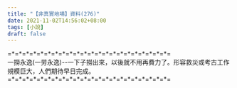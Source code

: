 ```yaml
---
title: "【非真實地場】資料(276)"
date: 2021-11-02T14:56:02+08:00
tags: [小說]
draft: false
---
```


=\*=\*=\*=\*=\*=\*=\*=\*=\*=\*=\*=\*=\*=\*=\*=\*=\*=\*=\*=\*=\*=\*=  
一撈永逸(一劳永逸)--一下子撈出來，以後就不用再費力了。形容救災或考古工作規模巨大，人們期待早日完成。      
=\*=\*=\*=\*=\*=\*=\*=\*=\*=\*=\*=\*=\*=\*=\*=\*=\*=\*=\*=\*=\*=\*=  